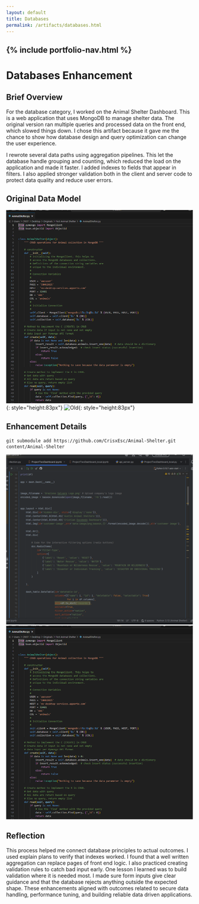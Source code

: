 ```yaml
---
layout: default
title: Databases
permalink: /artifacts/databases.html
---
```


{% include portfolio-nav.html %}
---
# Databases Enhancement

## Brief Overview

For the database category, I worked on the Animal Shelter Dashboard. This is a web application that uses MongoDB to manage shelter data. The original version ran multiple queries and processed data on the front end, which slowed things down. I chose this artifact because it gave me the chance to show how database design and query optimization can change the user experience.

I rewrote several data paths using aggregation pipelines. This let the database handle grouping and counting, which reduced the load on the application and made it faster. I added indexes to fields that appear in filters. I also applied stronger validation both in the client and server code to protect data quality and reduce user errors.

## Original Data Model

![Animal](assets/OG_Animal.png){: style="height:83px"}
![Old](../../images/dandi-logo.png){: style="height:83px"}

## Enhancement Details
    git submodule add https://github.com/CrisxEsc/Animal-Shelter.git content/Animal-Shelter

![New_Dash](assets/New_Dash.png)  
![AAC](assets/OG_Animal.png)

## Reflection
This process helped me connect database principles to actual outcomes. I used explain plans to verify that indexes worked. I found that a well written aggregation can replace pages of front end logic. I also practiced creating validation rules to catch bad input early. One lesson I learned was to build validation where it is needed most. I made sure form inputs give clear guidance and that the database rejects anything outside the expected shape. These enhancements aligned with outcomes related to secure data handling, performance tuning, and building reliable data driven applications.
